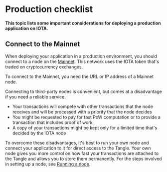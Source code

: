 # Production checklist

**This topic lists some important considerations for deploying a production application on IOTA.** 

## Connect to the Mainnet 

When deploying your application in a production environment, you should connect to a node on the [Mainnet](../networks/mainnet.md). This network uses the IOTA token that's traded on cryptocurrency exchanges.

To connect to the Mainnet, you need the URL or IP address of a Mainnet node.

Connecting to third-party nodes is convenient, but comes at a disadvantage if you need a reliable service.

- Your transactions will compete with other transactions that the node receives and will be processed with a priority that the node decides
- You might be requested to pay for fast PoW computation or to provide a transaction that includes proof of work
- A copy of your transactions might be kept only for a limited time that's decided by the IOTA node

To overcome these disadvantages, it's best to run your own node and connect your application to it for direct access to the Tangle. Your own node gives you more control on how fast your transactions are attached to the Tangle and allows you to store them permanently. For the steps involved in setting up a node, see [Running a node](../running-nodes/running-a-node.md).